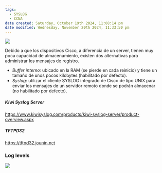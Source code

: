 ```yaml
---
tags:
  - SYSLOG
  - CCNA
date created: Saturday, October 19th 2024, 11:08:14 pm
date modified: Wednesday, November 20th 2024, 11:33:50 pm
---
```


![](Screenshot%20from%202024-01-02%2000-54-22.png)

Debido a que los dispositivos Cisco, a diferencia de un server, tienen muy poca capacidad de almacenamiento, existen dos alternativas para administrar los mensajes de registro.
- _Buffer interno:_ ubicado en la RAM (se pierde en cada reinicio) y tiene un tamaño de unos pocos kilobytes (habilitado por defecto).
- _Syslog:_ utilizar el cliente SYSLOG integrado de Cisco de tipo UNIX para enviar los mensajes de un servidor remoto donde se podrán almacenar (no habilitado por defecto).

##### Kiwi Syslog Server
https://www.kiwisyslog.com/products/kiwi-syslog-server/product-overview.aspx
##### TFTPD32
https://tftpd32.jounin.net

### Log levels

![](Screenshot%20from%202024-01-02%2000-55-45.png)

